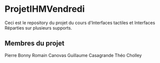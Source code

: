 # ProjetIHMVendredi
Ceci est le repository du projet du cours d'Interfaces tactiles et Interfaces Réparties sur plusieurs supports.
## Membres du projet
Pierre Bonny
Romain Canovas
Guillaume Casagrande
Théo Cholley
